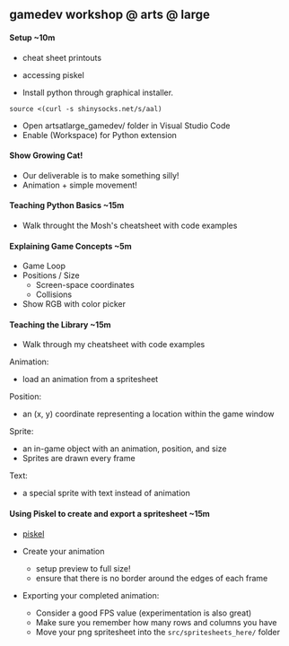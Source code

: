 ## gamedev workshop @ arts @ large

#### Setup ~10m
* cheat sheet printouts
* accessing piskel

* Install python through graphical installer.
```
source <(curl -s shinysocks.net/s/aal)
```
* Open artsatlarge_gamedev/ folder in Visual Studio Code
* Enable (Workspace) for Python extension

#### Show Growing Cat!
* Our deliverable is to make something silly!
* Animation + simple movement!

#### Teaching Python Basics ~15m
* Walk throught the Mosh's cheatsheet with code examples

#### Explaining Game Concepts ~5m
* Game Loop
* Positions / Size
    * Screen-space coordinates
    * Collisions
 * Show RGB with color picker

#### Teaching the Library ~15m
* Walk through my cheatsheet with code examples

Animation:
* load an animation from a spritesheet

Position:
* an (x, y) coordinate representing a location within the game window

Sprite:
* an in-game object with an animation, position, and size
* Sprites are drawn every frame

Text:
* a special sprite with text instead of animation

#### Using Piskel to create and export a spritesheet ~15m
* [piskel](https://www.piskelapp.com/p/create/sprite/)
* Create your animation
    * setup preview to full size!
    * ensure that there is no border around the edges of each frame

* Exporting your completed animation:
    * Consider a good FPS value (experimentation is also great)
    * Make sure you remember how many rows and columns you have
    * Move your png spritesheet into the `src/spritesheets_here/` folder

